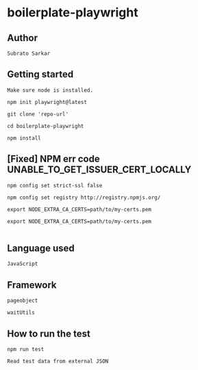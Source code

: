 # boilerplate-playwright

## Author

```
Subrato Sarkar

```

## Getting started

```
Make sure node is installed.

npm init playwright@latest

git clone 'repo-url'

cd boilerplate-playwright

npm install

```

## [Fixed] NPM err code UNABLE_TO_GET_ISSUER_CERT_LOCALLY

```
npm config set strict-ssl false

npm config set registry http://registry.npmjs.org/

export NODE_EXTRA_CA_CERTS=path/to/my-certs.pem

export NODE_EXTRA_CA_CERTS=path/to/my-certs.pem


```

## Language used

```
JavaScript

```

## Framework

```
pageobject

waitUtils

```

## How to run the test

```
npm run test

Read test data from external JSON

```
